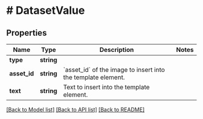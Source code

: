 # # DatasetValue

## Properties

Name | Type | Description | Notes
------------ | ------------- | ------------- | -------------
**type** | **string** |  |
**asset_id** | **string** | &#x60;asset_id&#x60; of the image to insert into the template element. |
**text** | **string** | Text to insert into the template element. |

[[Back to Model list]](../../README.md#models) [[Back to API list]](../../README.md#endpoints) [[Back to README]](../../README.md)
